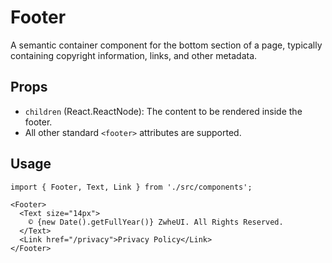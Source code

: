 
# Footer

A semantic container component for the bottom section of a page, typically containing copyright information, links, and other metadata.

## Props

*   `children` (React.ReactNode): The content to be rendered inside the footer.
*   All other standard `<footer>` attributes are supported.

## Usage

```tsx
import { Footer, Text, Link } from './src/components';

<Footer>
  <Text size="14px">
    © {new Date().getFullYear()} ZwheUI. All Rights Reserved.
  </Text>
  <Link href="/privacy">Privacy Policy</Link>
</Footer>
```
